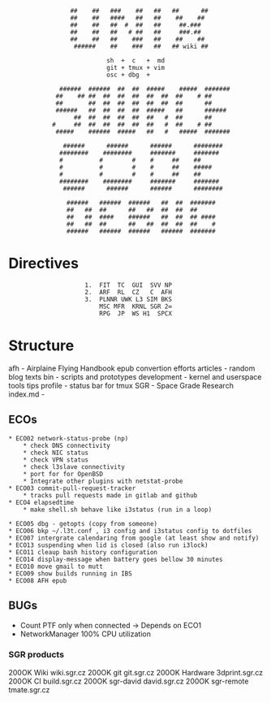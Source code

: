 

                     ##    ##   ###    ##   ##   ##      ##
                     ##    ##   ####   ##   ##    ##    ##
                     ##    ##   ##  #  ##   ##     ##.###
                     ##    ##   ##   # ##   ##     ###.##
                     ##    ##   ##    ###   ##    ##    ##
                      ######    ##    ###   ##   ## wiki ##

                               sh  +  c   +  md
                               git + tmux + vim
                               osc + dbg  +

                  ######  ######  ##  ##  #####    #####  #######
                 ##    ## ##  ##  ##  ##  ##  ##  ##    # ##
                 ##       ##  ##  ##  ##  ##  ##  ##      ##
                 ######   ##  ##  ##  ##  #####   ##      ######
                      ##  ##  ##  ##  ##  ##   #  ##      ##
                #     ##  ##  ##  ##  ##  ##   #  ##    # ##
                 #####    ######  #####   ##   #   #####  #######

                   ######      ######      ######      ########
                  ########    ########     #######     #######
                  #          #        #    #     ##    ##
                  #          #        #    #     ##    #####
                  #          #        #    #     ##    ##
                  ########    ########     #######     #######
                   ######      ######      ######      ########

                    ######   ######  ######   ##  ##  #######
                    ##   ##  ##      ##   ##  ##  ##  ##
                    ##   ##  ####    ######   ##  ##  ## ####
                    ##   ##  ##      ##   ##  ##  ##  ##    #
                    ######   ######  ######   ######  #######


# Directives

                         1.  FIT  TC  GUI  SVV NP
                         2.  ARF  RL  CZ   C  AFH
						 3.  PLNNR UWK L3 SIM BKS
                             MSC MFR  KRNL SGR 2∞
                             RPG  JP  WS H1  SPCX

# Structure

  afh          - Airplaine Flying Handbook epub convertion efforts
  articles     - random blog texts
  bin          - scripts and prototypes
  development  - kernel and userspace tools tips
  profile      - status bar for tmux
  SGR          - Space Grade Research
  index.md     -

## ECOs

    * ECO02 network-status-probe (np)
        * check DNS connectivity
        * check NIC status
        * check VPN status
        * check l3slave connectivity
		* port for for OpenBSD
        * Integrate other plugins with netstat-probe
    * ECO03 commit-pull-request-tracker
        * tracks pull requests made in gitlab and github
    * ECO4 elapsedtime
		* make shell.sh behave like i3status (run in a loop)

	* ECO05 dbg - getopts (copy from someone)
	* ECO06 bkp ~/.l3t.conf , i3 config and i3status config to dotfiles
    * ECO07 intergrate calendaring from google (at least show and notify)
	* ECO13 suspending when lid is closed (also run i3lock)
    * ECO11 cleaup bash history configuration
	* ECO14 display-message when battery goes bellow 30 minutes
    * ECO10 move gmail to mutt
    * ECO09 show builds running in IBS
    * ECO08 AFH epub

## BUGs

  * Count PTF only when connected -> Depends on ECO1
  * NetworkManager 100% CPU utilization

### SGR products

  200OK Wiki	     wiki.sgr.cz
  200OK git           git.sgr.cz
  200OK Hardware  3dprint.sgr.cz
  200OK CI          build.sgr.cz
  200OK sgr-david   david.sgr.cz
  200OK sgr-remote  tmate.sgr.cz
